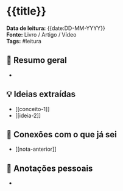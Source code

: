 # {{title}}

**Data de leitura:** {{date:DD-MM-YYYY}}  
**Fonte:** Livro / Artigo / Vídeo  
**Tags:** #leitura  

## 📌 Resumo geral
- 

## 💡 Ideias extraídas
- [[conceito-1]]
- [[ideia-2]]

## 🔁 Conexões com o que já sei
- [[nota-anterior]]

## 📝 Anotações pessoais
- 

